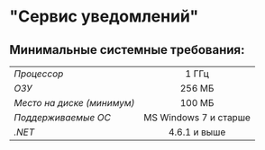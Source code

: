 # "Сервис уведомлений"  

## Минимальные системные требования:

|                              |                       |
|------------------------------|:---------------------:|
| *Процессор*                  |  1 ГГц                |
| *ОЗУ*                        |  256 МБ               |
| *Место на диске (минимум)*   |  100 МБ               |
| *Поддерживаемые ОС*          |  MS Windows 7 и старше|
| *.NET*                       |  4.6.1 и выше         |

